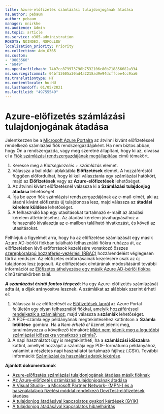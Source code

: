 ```yaml
---
title: Azure-előfizetés számlázási tulajdonjogának átadása
ms.author: pebaum
author: pebaum
manager: mnirkhe
ms.audience: Admin
ms.topic: article
ms.service: o365-administration
ROBOTS: NOINDEX, NOFOLLOW
localization_priority: Priority
ms.collection: Adm_O365
ms.custom:
- "9003560"
- "6849"
ms.openlocfilehash: 74b7cc879973790b7532106c80b718856682a334
ms.sourcegitcommit: 04bf13605a30ad4a2218ad9e94dcffcee4cc9aa6
ms.translationtype: HT
ms.contentlocale: hu-HU
ms.lasthandoff: 01/05/2021
ms.locfileid: "49755549"
---
```

# <a name="transfer-azure-billing-ownership"></a>Azure-előfizetés számlázási tulajdonjogának átadása

Jelentkezzen be a [Microsoft Azure Portalra](https://portal.azure.com/) az átvinni kívánt előfizetéssel rendelkező számlázási fiók rendszergazdájaként. Ha nem biztos abban, hogy Ön a rendszergazda, vagy meg szeretné állapítani, hogy ki az, olvassa el a [Fiók számlázási rendszergazdájának megállapítása](https://docs.microsoft.com/azure/cost-management-billing/understand/subscription-transfer#whoisaa) című témakört.

1. Keresse meg a _Költségkezelés + számlázás_ elemet.
1. Válassza a bal oldali ablaktábla **Előfizetések** elemét. A hozzáféréstől függően előfordulhat, hogy ki kell választania egy számlázási hatókört, majd az **Előfizetések** vagy az **Azure-előfizetések** lehetőséget.
1. Az átvinni kívánt előfizetésnél válassza ki a **Számlázási tulajdonjog átadása** lehetőséget.
1. Írja be azon fiók számlázási rendszergazdájának az e-mail-címét, aki az átadni kívánt előfizetés új tulajdonosa lesz, majd válassza az **átadási kérelem küldése** lehetőséget.
1. A felhasználó kap egy utasításokat tartalmazó e-mailt az átadási kérelem áttekintéséhez. Az átadási kérelem jóváhagyásához a felhasználó kiválasztja az e-mailben található hivatkozást, és követi az utasításokat.

Felhívjuk a figyelmét arra, hogy ha az előfizetése számlázását egy másik Azure AD-bérlői fiókban található felhasználói fiókra ruházza át, az előfizetésben lévő erőforrások kezelésére vonatkozó összes [szerepköralapú hozzáférés-vezérlési (RBAC)](https://docs.microsoft.com/azure/role-based-access-control/overview?WT.mc_id=Portal-Microsoft_Azure_Support) hozzárendelést véglegesen törli a rendszer. Az előfizetés erőforrásainak kezelésére csak az új tulajdonos lesz jogosult. Az előfizetések címtárának módosításáról további információt az [Előfizetés áthelyezése egy másik Azure AD-bérlői fiókba](https://docs.microsoft.com/azure/active-directory/managed-identities-azure-resources/known-issues?WT.mc_id=Portal-Microsoft_Azure_Support) című témakörben talál.

_**A számlázást érintő fontos tényező**_: Ha egy Azure-előfizetés számlázását adta át, a díjak arányosítva lesznek. A számlákat az alábbiak szerint érheti el:  

1. Válassza ki az előfizetését az [Előfizetések lapról](https://portal.azure.com/#blade/Microsoft_Azure_Billing/SubscriptionsBlade) az Azure Portal felületén [egy olyan felhasználói fiókkal, amelyik hozzáféréssel rendelkezik a számlákhoz](https://docs.microsoft.com/azure/cost-management-billing/manage/manage-billing-access?WT.mc_id=Portal-Microsoft_Azure_Support), majd válassza a **számlák** lehetőséget.
1. A PDF-számla egy példányának megtekintéséhez kattintson a  **Számla letöltése**  gombra. Ha a _Nem érhető el_ üzenet jelenik meg, tanulmányozza a következő témakört: [Miért nem jelenik meg a legutóbbi számlázási időszakra vonatkozó számla?](https://docs.microsoft.com/azure/cost-management-billing/manage/download-azure-invoice-daily-usage-date?WT.mc_id=Portal-Microsoft_Azure_Support#noinvoice).
1. A napi használatot úgy is megtekintheti, ha a **számlázási időszakra** kattint, amellyel hozzájut a számlája egy PDF-formátumú példányához, valamint a részletes napi használatot tartalmazó fájlhoz (.CSV). További információ: [Számlázási és használati adatok lekérése](https://docs.microsoft.com/azure/cost-management-billing/manage/download-azure-invoice-daily-usage-date?WT.mc_id=Portal-Microsoft_Azure_Support).

**Ajánlott dokumentumok**

- [Azure-előfizetés számlázási tulajdonjogának átadása másik fióknak](https://docs.microsoft.com/azure/cost-management-billing/manage/billing-subscription-transfer)
- [Az Azure-előfizetés számlázási tulajdonjogának átadása](https://docs.microsoft.com//azure/cost-management-billing/understand/subscription-transfer)
- [A Visual Studio-, a Microsoft Partner Network- (MPN-) és a használatalapú fizetési móddal rendelkező Dev/Test-előfizetések átadása](https://docs.microsoft.com/azure/billing/billing-subscription-transfer?WT.mc_id=Portal-Microsoft_Azure_Support#transferring-visual-studio-microsoft-partner-network-mpn-and-pay-as-you-go-devtest-subscriptions)
- [A tulajdonjog átadásával kapcsolatos gyakori kérdések (GYIK)](https://docs.microsoft.com/azure/billing/billing-subscription-transfer?WT.mc_id=Portal-Microsoft_Azure_Support#frequently-asked-questions-faq-for-senders)
- [A tulajdonjog átadásával kapcsolatos hibaelhárítás](https://docs.microsoft.com/azure/billing/billing-subscription-transfer?WT.mc_id=Portal-Microsoft_Azure_Support#troubleshooting)
